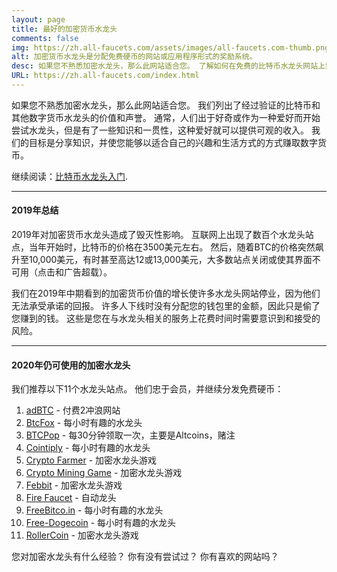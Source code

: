 ```yaml
---
layout: page
title: 最好的加密货币水龙头
comments: false
img: https://zh.all-faucets.com/assets/images/all-faucets.com-thumb.png
alt: 加密货币水龙头是分配免费硬币的网站或应用程序形式的奖励系统。
desc: 如果您不熟悉加密水龙头，那么此网站适合您。 了解如何在免费的比特币水龙头网站上索取钱，同时最大程度地节省时间和精力。
URL: https://zh.all-faucets.com/index.html
---
```

<link rel="stylesheet" href="https://cdnjs.cloudflare.com/ajax/libs/normalize/5.0.0/normalize.min.css">

如果您不熟悉加密水龙头，那么此网站适合您。 我们列出了经过验证的比特币和其他数字货币水龙头的价值和声誉。 通常，人们出于好奇或作为一种爱好而开始尝试水龙头，但是有了一些知识和一贯性，这种爱好就可以提供可观的收入。 我们的目标是分享知识，并使您能够以适合自己的兴趣和生活方式的方式赚取数字货币。

继续阅读：<a href="https://zh.all-faucets.com/daily/2019/12/12/index.html">比特币水龙头入门</a>.

---
#### 2019年总结

2019年对加密货币水龙头造成了毁灭性影响。 互联网上出现了数百个水龙头站点，当年开始时，比特币的价格在3500美元左右。 然后，随着BTC的价格突然飙升至10,000美元，有时甚至高达12或13,000美元，大多数站点关闭或使其界面不可用（点击和广告超载）。

我们在2019年中期看到的加密货币价值的增长使许多水龙头网站停业，因为他们无法承受承诺的回报。 许多人下线时没有分配您的钱包里的金额，因此只是偷了您赚到的钱。 这些是您在与水龙头相关的服务上花费时间时需要意识到和接受的风险。

---
#### 2020年仍可使用的加密水龙头

我们推荐以下11个水龙头站点。 他们忠于会员，并继续分发免费硬币：

1. <a href="http://bit.ly/www-adbtc" target="_blank">adBTC</a> - 付费2冲浪网站
2. <a href="http://bit.ly/www-btcfox" target="_blank">BtcFox</a> - 每小时有趣的水龙头
3. <a href="http://bit.ly/www-btcpop" target="_blank">BTCPop</a> - 每30分钟领取一次，主要是Altcoins，赌注
4. <a href="http://bit.ly/www-cointiply" target="_blank">Cointiply</a> - 每小时有趣的水龙头
5. <a href="http://bit.ly/www-cryptofarmer" target="_blank">Crypto Farmer</a> - 加密水龙头游戏
6. <a href="http://bit.ly/www-cryptomininggame" target="_blank">Crypto Mining Game</a> - 加密水龙头游戏
7. <a href="http://bit.ly/www-febbit" target="_blank">Febbit</a> - 加密水龙头游戏
8. <a href="http://bit.ly/www-firefaucet" target="_blank">Fire Faucet</a> - 自动龙头
9. <a href="http://bit.ly/www-freebitcoin" target="_blank">FreeBitco.in</a> - 每小时有趣的水龙头
10. <a href="http://bit.ly/www-free-dogecoin" target="_blank">Free-Dogecoin</a> - 每小时有趣的水龙头
11. <a href="http://bit.ly/www-rollercoin" target="_blank">RollerCoin</a> - 加密水龙头游戏

您对加密水龙头有什么经验？ 你有没有尝试过？ 你有喜欢的网站吗？

<div id="commento"></div>
<script src="https://cdn.commento.io/js/commento.js"></script>
